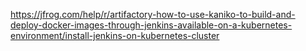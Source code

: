 https://jfrog.com/help/r/artifactory-how-to-use-kaniko-to-build-and-deploy-docker-images-through-jenkins-available-on-a-kubernetes-environment/install-jenkins-on-kubernetes-cluster
